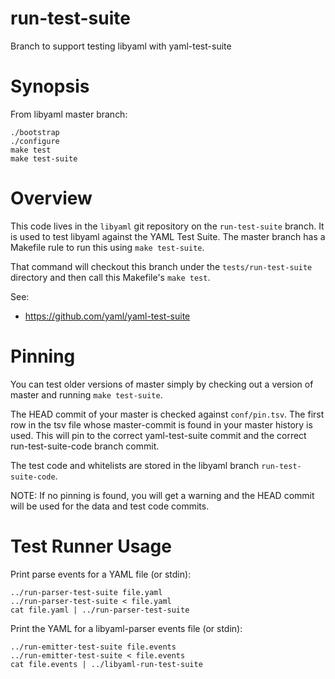 run-test-suite
==============

Branch to support testing libyaml with yaml-test-suite

# Synopsis

From libyaml master branch:

```
./bootstrap
./configure
make test
make test-suite
```

# Overview

This code lives in the `libyaml` git repository on the `run-test-suite` branch.
It is used to test libyaml against the YAML Test Suite. The master branch has a
Makefile rule to run this using `make test-suite`.

That command will checkout this branch under the `tests/run-test-suite`
directory and then call this Makefile's `make test`.

See:

* https://github.com/yaml/yaml-test-suite

# Pinning

You can test older versions of master simply by checking out a version of
master and running `make test-suite`.

The HEAD commit of your master is checked against `conf/pin.tsv`. The first row
in the tsv file whose master-commit is found in your master history is used.
This will pin to the correct yaml-test-suite commit and the correct
run-test-suite-code branch commit.

The test code and whitelists are stored in the libyaml branch
`run-test-suite-code`.

NOTE: If no pinning is found, you will get a warning and the HEAD commit will
be used for the data and test code commits.

# Test Runner Usage

Print parse events for a YAML file (or stdin):
```
../run-parser-test-suite file.yaml
../run-parser-test-suite < file.yaml
cat file.yaml | ../run-parser-test-suite
```

Print the YAML for a libyaml-parser events file (or stdin):
```
../run-emitter-test-suite file.events
../run-emitter-test-suite < file.events
cat file.events | ../libyaml-run-test-suite
```

